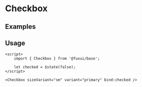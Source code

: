 <script>
	import Example from './Example.svelte';
</script>

# Checkbox

## Examples

<Example />

## Usage

```svelte
<script>
	import { Checkbox } from '@fuxui/base';

	let checked = $state(false);
</script>

<Checkbox sizeVariant="sm" variant="primary" bind:checked />
```
